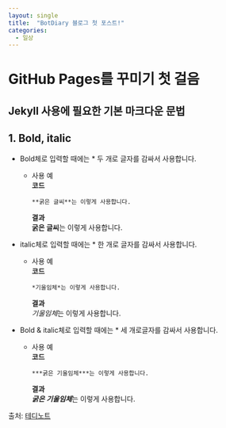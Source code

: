 ```yaml
---
layout: single
title:  "BotDiary 블로그 첫 포스트!"
categories:
  - 일상
---
```


# GitHub Pages를 꾸미기 첫 걸음

## Jekyll 사용에 필요한 기본 마크다운 문법

## 1. Bold, italic  
  * Bold체로 입력할 때에는 * 두 개로 글자를 감싸서 사용합니다.  
    - 사용 예  
        **코드**
        ```
        **굵은 글씨**는 이렇게 사용합니다.
        ```  
        **결과**  
          **굵은 글씨**는 이렇게 사용합니다.  

  * italic체로 입력할 때에는 * 한 개로 글자를 감싸서 사용합니다.  
    - 사용 예  
        **코드**
        ```
        *기울임체*는 이렇게 사용합니다.
        ```  
        **결과**  
          *기울임체*는 이렇게 사용합니다.  

  * Bold & italic체로 입력할 때에는 * 세 개로글자를 감싸서 사용합니다.  
    - 사용 예  
        **코드**  
        ```
        ***굵은 기울임체***는 이렇게 사용합니다.
        ```  
        **결과**  
          ***굵은 기울임체***는 이렇게 사용합니다.  


출처: [테디노트](https://teddylee777.github.io/jekyll/Jekyll-%EC%82%AC%EC%9A%A9%EC%9D%84-%EC%9C%84%ED%95%9C-markdown-%EB%AC%B8%EB%B2%95)
